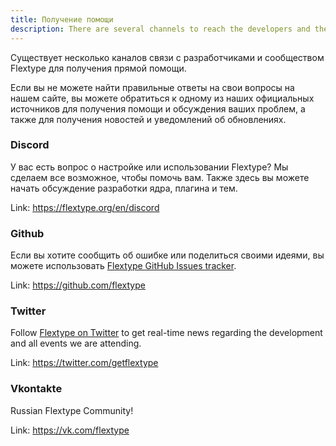 ```yaml
---
title: Получение помощи
description: There are several channels to reach the developers and the Flextype community to get direct assistance.
---
```

Существует несколько каналов связи с разработчиками и сообществом Flextype для получения прямой помощи.

Если вы не можете найти правильные ответы на свои вопросы на нашем сайте, вы можете обратиться к одному из наших официальных источников для получения помощи и обсуждения ваших проблем, а также для получения новостей и уведомлений об обновлениях.

### Discord

У вас есть вопрос о настройке или использовании Flextype? Мы сделаем все возможное, чтобы помочь вам. Также здесь вы можете начать обсуждение разработки ядра, плагина и тем.

Link: <https://flextype.org/en/discord>

### Github

Если вы хотите сообщить об ошибке или поделиться своими идеями, вы можете использовать [Flextype GitHub Issues tracker](https://github.com/flextype/flextype/issues).

Link: <https://github.com/flextype>

### Twitter

Follow [Flextype on Twitter](https://twitter.com/getflextype) to get real-time news regarding the development and all events we are attending.

Link: <https://twitter.com/getflextype>

### Vkontakte

Russian Flextype Community!

Link: <https://vk.com/flextype>
